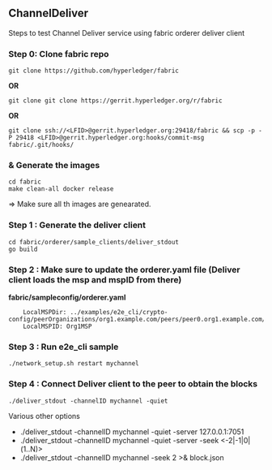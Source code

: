 ## ChannelDeliver
Steps to test Channel Deliver service using fabric orderer deliver client 


### Step 0: Clone fabric repo
```
git clone https://github.com/hyperledger/fabric
```
**OR**
```
git clone git clone https://gerrit.hyperledger.org/r/fabric
```
**OR**
```
git clone ssh://<LFID>@gerrit.hyperledger.org:29418/fabric && scp -p -P 29418 <LFID>@gerrit.hyperledger.org:hooks/commit-msg fabric/.git/hooks/
```

### & Generate the images

```
cd fabric
make clean-all docker release
```
=> Make sure all th images are genearated.

### Step 1 : Generate the deliver client 
```
cd fabric/orderer/sample_clients/deliver_stdout
go build
```

### Step 2 :  Make sure to update the orderer.yaml file  (Deliver client loads the msp and mspID from there)

**fabric/sampleconfig/orderer.yaml**

```
    LocalMSPDir: ../examples/e2e_cli/crypto-config/peerOrganizations/org1.example.com/peers/peer0.org1.example.com/msp
    LocalMSPID: Org1MSP
```

### Step 3 : Run e2e_cli sample
```
./network_setup.sh restart mychannel
```

### Step 4 :  Connect Deliver client to the peer to obtain the blocks

```
./deliver_stdout -channelID mychannel -quiet
```

Various other options

* ./deliver_stdout -channelID mychannel -quiet -server 127.0.0.1:7051
* ./deliver_stdout -channelID mychannel -quiet -server -seek <-2|-1|0|(1..N)>
* ./deliver_stdout -channelID mychannel -seek 2 >& block.json
 
